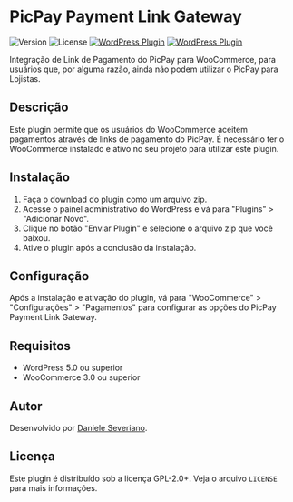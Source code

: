 # PicPay Payment Link Gateway

![Version](https://img.shields.io/badge/version-1.0.0-brightgreen)
![License](https://img.shields.io/badge/license-GPL--2.0%2B-blue)
[![WordPress Plugin](https://img.shields.io/wordpress/plugin/dt/picpay-payment-link-gateway)](https://wordpress.org/plugins/picpay-payment-link-gateway/)
[![WordPress Plugin](https://img.shields.io/wordpress/plugin/v/picpay-payment-link-gateway)](https://wordpress.org/plugins/picpay-payment-link-gateway/)

Integração de Link de Pagamento do PicPay para WooCommerce, para usuários que, por alguma razão, ainda não podem utilizar o PicPay para Lojistas.

## Descrição

Este plugin permite que os usuários do WooCommerce aceitem pagamentos através de links de pagamento do PicPay. É necessário ter o WooCommerce instalado e ativo no seu projeto para utilizar este plugin.

## Instalação

1. Faça o download do plugin como um arquivo zip.
2. Acesse o painel administrativo do WordPress e vá para "Plugins" > "Adicionar Novo".
3. Clique no botão "Enviar Plugin" e selecione o arquivo zip que você baixou.
4. Ative o plugin após a conclusão da instalação.

## Configuração

Após a instalação e ativação do plugin, vá para "WooCommerce" > "Configurações" > "Pagamentos" para configurar as opções do PicPay Payment Link Gateway.

## Requisitos

- WordPress 5.0 ou superior
- WooCommerce 3.0 ou superior

## Autor

Desenvolvido por [Daniele Severiano](https://daniseveriano.tech/).

## Licença

Este plugin é distribuído sob a licença GPL-2.0+. Veja o arquivo `LICENSE` para mais informações.
